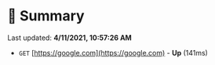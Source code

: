 # 📖 Summary
Last updated: **4/11/2021, 10:57:26 AM**

- `GET` [https://google.com](https://google.com) - **Up** (141ms)
